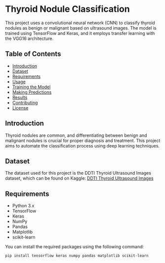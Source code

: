 # Thyroid Nodule Classification

This project uses a convolutional neural network (CNN) to classify thyroid nodules as benign or malignant based on ultrasound images. The model is trained using TensorFlow and Keras, and it employs transfer learning with the VGG16 architecture.

## Table of Contents

- [Introduction](#introduction)
- [Dataset](#dataset)
- [Requirements](#requirements)
- [Usage](#usage)
- [Training the Model](#training-the-model)
- [Making Predictions](#making-predictions)
- [Results](#results)
- [Contributing](#contributing)
- [License](#license)

## Introduction

Thyroid nodules are common, and differentiating between benign and malignant nodules is crucial for proper diagnosis and treatment. This project aims to automate the classification process using deep learning techniques.

## Dataset

The dataset used for this project is the DDTI Thyroid Ultrasound Images dataset, which can be found on Kaggle: [DDTI Thyroid Ultrasound Images](https://www.kaggle.com/datasets/dasmehdixtr/ddti-thyroid-ultrasound-images)

## Requirements

- Python 3.x
- TensorFlow
- Keras
- NumPy
- Pandas
- Matplotlib
- scikit-learn

You can install the required packages using the following command:

```sh
pip install tensorflow keras numpy pandas matplotlib scikit-learn
